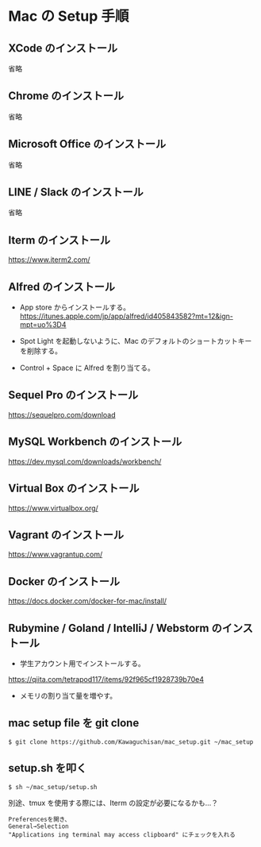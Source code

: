# Mac の Setup 手順

## XCode のインストール

省略

## Chrome のインストール

省略

## Microsoft Office のインストール

省略

## LINE / Slack のインストール

省略

## Iterm のインストール

https://www.iterm2.com/

## Alfred のインストール

- App store からインストールする。
https://itunes.apple.com/jp/app/alfred/id405843582?mt=12&ign-mpt=uo%3D4

- Spot Light を起動しないように、Mac のデフォルトのショートカットキーを削除する。

- Control + Space に Alfred を割り当てる。

## Sequel Pro のインストール

https://sequelpro.com/download

## MySQL Workbench のインストール

https://dev.mysql.com/downloads/workbench/

## Virtual Box のインストール

https://www.virtualbox.org/

## Vagrant のインストール

https://www.vagrantup.com/

## Docker のインストール

https://docs.docker.com/docker-for-mac/install/

## Rubymine / Goland / IntelliJ / Webstorm のインストール

- 学生アカウント用でインストールする。

https://qiita.com/tetrapod117/items/92f965cf1928739b70e4

- メモリの割り当て量を増やす。

## mac setup file を git clone

`$ git clone https://github.com/Kawaguchisan/mac_setup.git ~/mac_setup`

## setup.sh を叩く

`$ sh ~/mac_setup/setup.sh`

別途、tmux を使用する際には、Iterm の設定が必要になるかも…？

```
Preferencesを開き、 
General→Selection
"Applications ing terminal may access clipboard" にチェックを入れる
```
